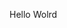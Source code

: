 Hello Wolrd







































































































































































































































































































































































































































































































































































































































































































































































































































































































































































































































































































































































































































































































































































































































































































































































































































































































































































































































































































































































































































































































































































































































































































































































































































































































































































































































































































































































































































































































































































































































































































































































































































































































































































































































































































































































































































































































































































































































































































